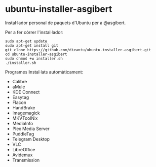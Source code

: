 # ubuntu-installer-asgibert
Instal·lador personal de paquets d'Ubuntu per a @asgibert.

Per a fer córrer l'instal·lador:

```
sudo apt-get update
sudo apt-get install git
git clone https://github.com/dieantu/ubuntu-installer-asgibert.git
cd ubuntu-installer-asgibert
sudo chmod +w installer.sh
./installer.sh
```
Programes Instal·lats automàticament:

- Calibre
- aMule
- KDE Connect
- Easytag
- Flacon
- HandBrake
- Imagemagick
- MKVToolNix
- MediaInfo
- Plex Media Server
- PuddleTag
- Telegram Desktop
- VLC
- LibreOffice
- Avidemux
- Transmission